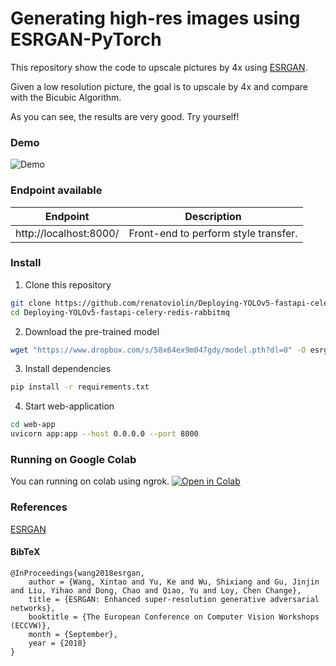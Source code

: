 # Generating high-res images using ESRGAN-PyTorch

This repository show the code to upscale pictures by 4x using [ESRGAN](https://github.com/xinntao/ESRGAN).

Given a low resolution picture, the goal is to upscale by 4x and compare with the Bicubic Algorithm.

As you can see, the results are very good. Try yourself!

### Demo
![Demo](screenshot/demo.gif)



### Endpoint available
| Endpoint | Description
| --- | ---
| http://localhost:8000/ |  Front-end to perform style transfer.


### Install
1. Clone this repository
```bash
git clone https://github.com/renatoviolin/Deploying-YOLOv5-fastapi-celery-redis-rabbitmq.git
cd Deploying-YOLOv5-fastapi-celery-redis-rabbitmq

```

2. Download the pre-trained model
```bash
wget "https://www.dropbox.com/s/58x64ex9m047gdy/model.pth?dl=0" -O esrgan/model.pth

```

3. Install dependencies
```bash
pip install -r requirements.txt
```

4. Start web-application
```bash
cd web-app
uvicorn app:app --host 0.0.0.0 --port 8000
```

### Running on Google Colab
You can running on colab using ngrok. [![Open in Colab](https://colab.research.google.com/assets/colab-badge.svg)](https://colab.research.google.com/drive/1fVHpgU3OKQtp5_gJ5_aXhx24zg0ba5lQ?usp=sharing)


### References
[ESRGAN](https://github.com/xinntao/ESRGAN)


#### BibTeX
    @InProceedings{wang2018esrgan,
        author = {Wang, Xintao and Yu, Ke and Wu, Shixiang and Gu, Jinjin and Liu, Yihao and Dong, Chao and Qiao, Yu and Loy, Chen Change},
        title = {ESRGAN: Enhanced super-resolution generative adversarial networks},
        booktitle = {The European Conference on Computer Vision Workshops (ECCVW)},
        month = {September},
        year = {2018}
    }
